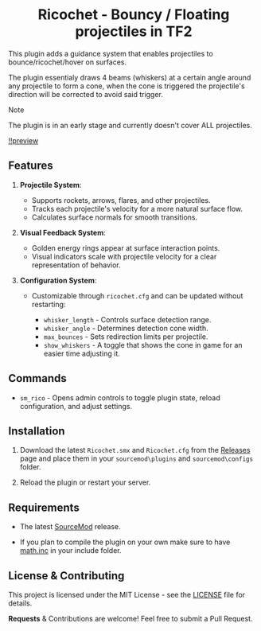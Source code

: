 
<h1 align="center">Ricochet - Bouncy / Floating projectiles in TF2</h1>

This plugin adds a guidance system that enables projectiles to bounce/ricochet/hover on surfaces.

The plugin essentialy draws 4 beams (whiskers) at a certain angle around any projectile to form a cone, when the cone is triggered the projectile's direction will be corrected to avoid said trigger.

> [!NOTE]
> The plugin is in an early stage and currently doesn't cover ALL projectiles.

[!!preview](https://github.com/user-attachments/assets/59efcbd3-4602-4488-a5d7-bdfb8aee361e)

## Features

1. **Projectile System**:
   - Supports rockets, arrows, flares, and other projectiles.
   - Tracks each projectile's velocity for a more natural surface flow.
   - Calculates surface normals for smooth transitions.

2. **Visual Feedback System**:
   - Golden energy rings appear at surface interaction points.
   - Visual indicators scale with projectile velocity for a clear representation of behavior.

3. **Configuration System**:
   - Customizable through `ricochet.cfg` and can be updated without restarting:
   
     - `whisker_length` - Controls surface detection range.
     - `whisker_angle` - Determines detection cone width.
     - `max_bounces` - Sets redirection limits per projectile.
     - `show_whiskers` - A toggle that shows the cone in game for an easier time adjusting it.


## Commands

- `sm_rico` - Opens admin controls to toggle plugin state, reload configuration, and adjust settings.


## Installation

1. Download the latest `Ricochet.smx` and `Ricochet.cfg` from the [Releases](https://github.com/vexx-sm/tf2-ricochet/releases) page and place them in your `sourcemod\plugins` and `sourcemod\configs` folder.

2. Reload the plugin or restart your server.

## Requirements

- The latest [SourceMod](https://www.sourcemod.net/downloads.php) release.

- If you plan to compile the plugin on your own make sure to have [math.inc](https://github.com/vexx-sm/TF2-Ricochet/blob/main/scripting/include/math.inc) in your include folder.

## License & Contributing

This project is licensed under the MIT License - see the [LICENSE](LICENSE) file for details.

**Requests** & Contributions are welcome! Feel free to submit a Pull Request.
